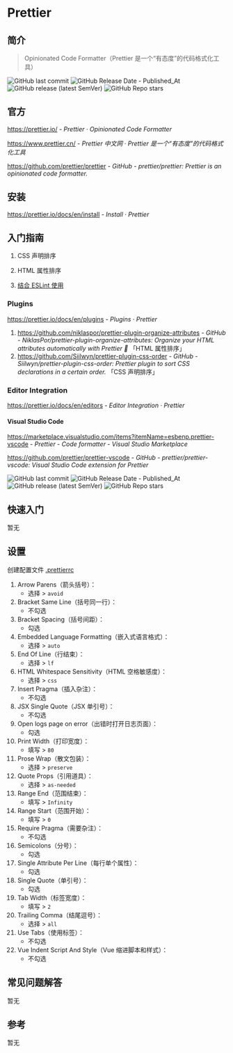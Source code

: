 # Prettier

## 简介

> Opinionated Code Formatter（Prettier 是一个“有态度”的代码格式化工具）

![GitHub last commit](https://img.shields.io/github/last-commit/prettier/prettier?logo=github&color=blue)
![GitHub Release Date - Published_At](https://img.shields.io/github/release-date/prettier/prettier?display_date=published_at&logo=github)
![GitHub release (latest SemVer)](https://img.shields.io/github/v/release/prettier/prettier?logo=github)
![GitHub Repo stars](https://img.shields.io/github/stars/prettier/prettier?style=social)

## 官方

https://prettier.io/ - *Prettier · Opinionated Code Formatter*

https://www.prettier.cn/ - *Prettier 中文网 · Prettier 是一个“有态度”的代码格式化工具*

https://github.com/prettier/prettier - *GitHub - prettier/prettier: Prettier is an opinionated code formatter.*

## 安装

https://prettier.io/docs/en/install - *Install · Prettier*

## 入门指南

1. CSS 声明排序

2. HTML 属性排序

3. [结合 ESLint 使用](https://prettier.io/docs/en/install#eslint-and-other-linters)

### Plugins

https://prettier.io/docs/en/plugins - *Plugins · Prettier*

1. https://github.com/niklaspor/prettier-plugin-organize-attributes - *GitHub - NiklasPor/prettier-plugin-organize-attributes: Organize your HTML attributes automatically with Prettier 🧼* 「HTML 属性排序」
2. https://github.com/Siilwyn/prettier-plugin-css-order - *GitHub - Siilwyn/prettier-plugin-css-order: Prettier plugin to sort CSS declarations in a certain order.* 「CSS 声明排序」

### Editor Integration

https://prettier.io/docs/en/editors - *Editor Integration · Prettier*

#### Visual Studio Code

https://marketplace.visualstudio.com/items?itemName=esbenp.prettier-vscode - *Prettier - Code formatter - Visual Studio Marketplace*

https://github.com/prettier/prettier-vscode - *GitHub - prettier/prettier-vscode: Visual Studio Code extension for Prettier*

![GitHub last commit](https://img.shields.io/github/last-commit/prettier/prettier-vscode?logo=github&color=blue)
![GitHub Release Date - Published_At](https://img.shields.io/github/release-date/prettier/prettier-vscode?display_date=published_at&logo=github)
![GitHub release (latest SemVer)](https://img.shields.io/github/v/release/prettier/prettier-vscode?logo=github)
![GitHub Repo stars](https://img.shields.io/github/stars/prettier/prettier-vscode?style=social)

## 快速入门

暂无


## 设置

创建配置文件 [.prettierrc](https://prettier.io/docs/en/install)

1. Arrow Parens（箭头括号）：
    - 选择 > `avoid`
2. Bracket Same Line（括号同一行）：
    - 不勾选
3. Bracket Spacing（括号间距）：
    - 勾选
4. Embedded Language Formatting（嵌入式语言格式）：
    - 选择 > `auto`
5. End Of Line（行结束）：
    - 选择 > `lf`
6. HTML Whitespace Sensitivity（HTML 空格敏感度）：
    - 选择 > `css`
7. Insert Pragma（插入杂注）：
    - 不勾选
8. JSX Single Quote（JSX 单引号）：
    - 不勾选
9. Open logs page on error（出错时打开日志页面）：
    - 勾选
10. Print Width（打印宽度）：
    - 填写 > `80`
11. Prose Wrap（散文包装）：
    - 选择 > `preserve`
12. Quote Props（引用道具）：
    - 选择 > `as-needed`
13. Range End（范围结束）：
    - 填写 > `Infinity`
14. Range Start（范围开始）：
    - 填写 > `0`
15. Require Pragma（需要杂注）：
    - 不勾选
16. Semicolons（分号）：
    - 勾选
17. Single Attribute Per Line（每行单个属性）：
    - 勾选
18. Single Quote（单引号）：
    - 勾选
19. Tab Width（标签宽度）：
    - 填写 > `2`
20. Trailing Comma（结尾逗号）：
    - 选择 > `all`
21. Use Tabs（使用标签）：
    - 不勾选
22. Vue Indent Script And Style（Vue 缩进脚本和样式）：
    - 不勾选

## 常见问题解答

暂无


## 参考

暂无

